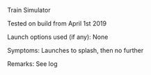 Train Simulator

Tested on build from April 1st 2019

Launch options used (if any):
None

Symptoms:
Launches to splash, then no further

Remarks:
See log
